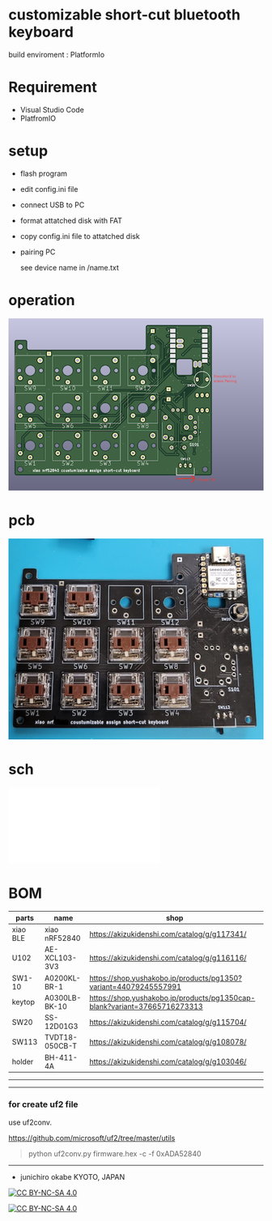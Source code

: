 # customizable short-cut bluetooth keyboard

build enviroment : PlatformIo

# Requirement
* Visual Studio Code
* PlatfromIO

# setup
* flash program
* edit config.ini file
* connect USB to PC
* format attatched disk with FAT
* copy config.ini file to attatched disk
* pairing PC

  see device name in /name.txt

# operation
![operation](img/operation.png)
# pcb
![mouned pcb](img/mounted_pcb.jpg "mounted pcb")
# sch

![schematic doc](img/xiao_ble_keboard_sch.pdf)

# BOM
| parts    | name           | shop                                                                      | 
| -------- | -------------- | ------------------------------------------------------------------------- | 
| xiao BLE | xiao nRF52840  | https://akizukidenshi.com/catalog/g/g117341/                             | 
| U102     | AE-XCL103-3V3  | https://akizukidenshi.com/catalog/g/g116116/                             | 
| SW1-10   | A0200KL-BR-1   | https://shop.yushakobo.jp/products/pg1350?variant=44079245557991          | 
| keytop   | A0300LB-BK-10  | https://shop.yushakobo.jp/products/pg1350cap-blank?variant=37665716273313 | 
| SW20     | SS-12D01G3     | https://akizukidenshi.com/catalog/g/g115704/                             | 
| SW113    | TVDT18-050CB-T | https://akizukidenshi.com/catalog/g/g108078/                             | 
| holder   | BH-411-4A      | https://akizukidenshi.com/catalog/g/g103046/                             | 

---
---

### for create uf2 file
use uf2conv.

https://github.com/microsoft/uf2/tree/master/utils
> python uf2conv.py firmware.hex -c -f 0xADA52840
---
* junichiro okabe  KYOTO, JAPAN 


[![CC BY-NC-SA 4.0][cc-by-nc-sa-shield]][cc-by-nc-sa]

[![CC BY-NC-SA 4.0][cc-by-nc-sa-image]][cc-by-nc-sa]

[cc-by-nc-sa]: http://creativecommons.org/licenses/by-nc-sa/4.0/
[cc-by-nc-sa-image]: https://licensebuttons.net/l/by-nc-sa/4.0/88x31.png
[cc-by-nc-sa-shield]: https://img.shields.io/badge/License-CC%20BY--NC--SA%204.0-lightgrey.svg
